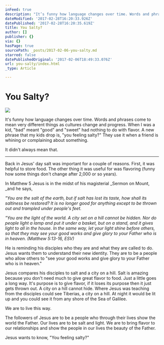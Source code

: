 ```yaml
---
inFeed: true
description: "It’s funny how language changes over time. Words and phrases come to mean very different things as cultures change and progress. When I was a kid,\_“bad” meant\_“good” and\_“sweet” had nothing to do with flavor. A new phrase that my kids drop is,\_“you feeling salty?” They use it when a friend is whining or complaining about something.\_"
dateModified: '2017-02-28T16:20:33.926Z'
datePublished: '2017-02-28T16:20:35.619Z'
title: You Salty?
author: []
publisher: {}
via: {}
hasPage: true
sourcePath: _posts/2017-02-06-you-salty.md
starred: false
datePublishedOriginal: '2017-02-06T18:49:33.076Z'
url: you-salty/index.html
_type: Article

---
```

# You Salty?
![](https://the-grid-user-content.s3-us-west-2.amazonaws.com/61f15a96-d411-4731-aabd-ea7a88089955.jpg)

It's funny how language changes over time. Words and phrases come to mean very different things as cultures change and progress. When I was a kid, "bad" meant "good" and "sweet" had nothing to do with flavor. A new phrase that my kids drop is, "you feeling salty?" They use it when a friend is whining or complaining about something. 

It didn't always mean that. 

---

Back in Jesus' day salt was important for a couple of reasons. First, it was helpful to store food. The other thing it was useful for was flavoring (funny how some things don't change after 2,000 or so years). 

In Matthew 5 Jesus is in the midst of his magisterial _Sermon on Mount, _and he says, 

_"You are the salt of the earth, but if salt has lost its taste, how shall its saltiness be restored? It is no longer good for anything except to be thrown out and trampled under people's feet._

_"You are the light of the world. A city set on a hill cannot be hidden. Nor do people light a lamp and put it under a basket, but on a stand, and it gives light to all in the house. In the same way, let your light shine before others, so that they may see your good works and give glory to your Father who is in heaven. (Matthew 5:13-16, ESV)_

He is reminding his disciples who they are and what they are called to do. Jesus wants them to understand their new identity. They are to be a people who allow others to "see your good works and give glory to your Father who is in heaven." 

Jesus compares his disciples to salt and a city on a hill. Salt is amazing because you don't need much to give great flavor to food. Just a little goes a long way. It's purpose is to give flavor, if it loses its purpose then it just gets thrown out. A city on a hill cannot hide. Where Jesus was teaching from the disciples could see Tiberias, a city on a hill. At night it would be lit up and you could see it from any shore of the Sea of Galilee. 

We are to live this way. 

The followers of Jesus are to be a people who through their lives show the world the Father. Our lives are to be salt and light. We are to bring flavor to our relationships and show the people in our lives the beauty of the Father. 

Jesus wants to know, "You feeling salty?"